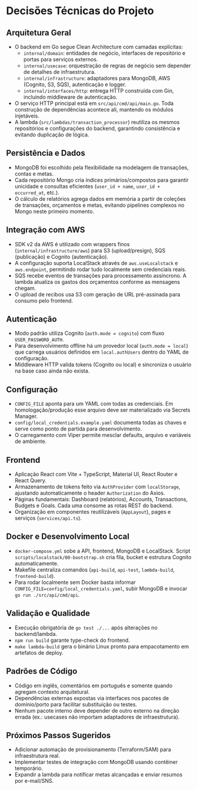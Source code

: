 # Decisões Técnicas do Projeto

## Arquitetura Geral

- O backend em Go segue Clean Architecture com camadas explícitas:
  - `internal/domain`: entidades de negócio, interfaces de repositório e portas para serviços externos.
  - `internal/usecase`: orquestração de regras de negócio sem depender de detalhes de infraestrutura.
  - `internal/infrastructure`: adaptadores para MongoDB, AWS (Cognito, S3, SQS), autenticação e logger.
  - `internal/interfaces/http`: entrega HTTP construída com Gin, incluindo middleware de autenticação.
- O serviço HTTP principal está em `src/api/cmd/api/main.go`. Toda construção de dependências acontece ali, mantendo os módulos injetáveis.
- A lambda (`src/lambdas/transaction_processor`) reutiliza os mesmos repositórios e configurações do backend, garantindo consistência e evitando duplicação de lógica.

## Persistência e Dados

- MongoDB foi escolhido pela flexibilidade na modelagem de transações, contas e metas.
- Cada repositório Mongo cria índices primários/compostos para garantir unicidade e consultas eficientes (`user_id + name`, `user_id + occurred_at`, etc.).
- O cálculo de relatórios agrega dados em memória a partir de coleções de transações, orçamentos e metas, evitando pipelines complexos no Mongo neste primeiro momento.

## Integração com AWS

- SDK v2 da AWS é utilizado com wrappers finos (`internal/infrastructure/aws`) para S3 (upload/presign), SQS (publicação) e Cognito (autenticação).
- A configuração suporta LocalStack através de `aws.useLocalstack` e `aws.endpoint`, permitindo rodar tudo localmente sem credenciais reais.
- SQS recebe eventos de transações para processamento assíncrono. A lambda atualiza os gastos dos orçamentos conforme as mensagens chegam.
- O upload de recibos usa S3 com geração de URL pré-assinada para consumo pelo frontend.

## Autenticação

- Modo padrão utiliza Cognito (`auth.mode = cognito`) com fluxo `USER_PASSWORD_AUTH`.
- Para desenvolvimento offline há um provedor local (`auth.mode = local`) que carrega usuários definidos em `local.authUsers` dentro do YAML de configuração.
- Middleware HTTP valida tokens (Cognito ou local) e sincroniza o usuário na base caso ainda não exista.

## Configuração

- `CONFIG_FILE` aponta para um YAML com todas as credenciais. Em homologação/produção esse arquivo deve ser materializado via Secrets Manager.
- `config/local_credentials.example.yaml` documenta todas as chaves e serve como ponto de partida para desenvolvimento.
- O carregamento com Viper permite mesclar defaults, arquivo e variáveis de ambiente.

## Frontend

- Aplicação React com Vite + TypeScript, Material UI, React Router e React Query.
- Armazenamento de tokens feito via `AuthProvider` com `localStorage`, ajustando automaticamente o header `Authorization` do Axios.
- Páginas fundamentais: Dashboard (relatórios), Accounts, Transactions, Budgets e Goals. Cada uma consome as rotas REST do backend.
- Organização em componentes reutilizáveis (`AppLayout`), pages e serviços (`services/api.ts`).

## Docker e Desenvolvimento Local

- `docker-compose.yml` sobe a API, frontend, MongoDB e LocalStack. Script `scripts/localstack/00-bootstrap.sh` cria fila, bucket e estrutura Cognito automaticamente.
- Makefile centraliza comandos (`api-build`, `api-test`, `lambda-build`, `frontend-build`).
- Para rodar localmente sem Docker basta informar `CONFIG_FILE=config/local_credentials.yaml`, subir MongoDB e invocar `go run ./src/api/cmd/api`.

## Validação e Qualidade

- Execução obrigatória de `go test ./...` após alterações no backend/lambda.
- `npm run build` garante type-check do frontend.
- `make lambda-build` gera o binário Linux pronto para empacotamento em artefatos de deploy.

## Padrões de Código

- Código em inglês, comentários em português e somente quando agregam contexto arquitetural.
- Dependências externas expostas via interfaces nos pacotes de domínio/porto para facilitar substituição ou testes.
- Nenhum pacote interno deve depender de outro externo na direção errada (ex.: usecases não importam adaptadores de infraestrutura).

## Próximos Passos Sugeridos

- Adicionar automação de provisionamento (Terraform/SAM) para infraestrutura real.
- Implementar testes de integração com MongoDB usando contêiner temporário.
- Expandir a lambda para notificar metas alcançadas e enviar resumos por e-mail/SNS.
